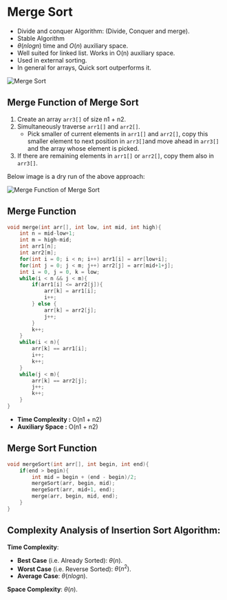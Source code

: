 # Merge Sort
- Divide and conquer Algorithm: (Divide, Conquer and merge).
- Stable Algorithm
- $\theta(n logn)$ time and $O(n)$ auxiliary space.
- Well suited for linked list. Works in O(n) auxiliary space.
- Used in external sorting.
- In general for arrays, Quick sort outperforms it.

![Merge Sort](https://media.geeksforgeeks.org/wp-content/cdn-uploads/Merge-Sort-Tutorial.png)

## Merge Function of Merge Sort
1. Create an array `arr3[]` of size n1 + n2.
2. Simultaneously traverse `arr1[]` and `arr2[]`.   
   - Pick smaller of current elements in `arr1[]` and `arr2[]`, copy this smaller element to next position in `arr3[]`and move ahead in `arr3[]` and the array whose element is picked.
3. If there are remaining elements in `arr1[]` or `arr2[]`, copy them also in `arr3[]`.

Below image is a dry run of the above approach:

![Merge Function of Merge Sort](https://media.geeksforgeeks.org/wp-content/uploads/20190708230512/editedMerge-two-sorted-arrays1.png)

## Merge Function
```cpp
void merge(int arr[], int low, int mid, int high){
    int n = mid-low+1;
    int m = high-mid;
    int arr1[n];
    int arr2[m];
    for(int i = 0; i < n; i++) arr1[i] = arr[low+i];
    for(int j = 0; j < m; j++) arr2[j] = arr[mid+1+j];
    int i = 0, j = 0, k = low;
    while(i < n && j < m){
        if(arr1[i] <= arr2[j]){
            arr[k] = arr1[i];
            i++;
        } else {
            arr[k] = arr2[j];
            j++;
        }
        k++;
    }
    while(i < n){
        arr[k] == arr1[i];
        i++;
        k++;
    }
    while(j < m){
        arr[k] == arr2[j];
        j++;
        k++;
    }
}
```

- **Time Complexity :** O(n1 + n2)   
- **Auxiliary Space :** O(n1 + n2)


## Merge Sort Function
```cpp
void mergeSort(int arr[], int begin, int end){
    if(end > begin){
        int mid = begin + (end - begin)/2;
        mergeSort(arr, begin, mid);
        mergeSort(arr, mid+1, end);
        merge(arr, begin, mid, end);
    }
}
```

## Complexity Analysis of Insertion Sort Algorithm:

**Time Complexity**:
- **Best Case** (i.e. Already Sorted): $\theta(n)$.
- **Worst Case** (i.e. Reverse Sorted): $\theta(n^2)$.
- **Average Case**:  $\theta(n logn)$.

**Space Complexity**: $\theta(n)$.